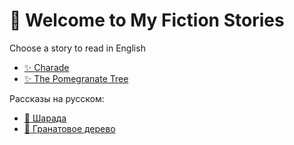 # 📖 Welcome to My Fiction Stories

Choose a story to read in English

- [✨ Charade](second_story.md)
- [✨ The Pomegranate Tree](N2_story.md)

Рассказы на русском:

- [🌟 Шарада](First_story.md)
- [🌟 Гранатовое дерево](N1_story.md)
